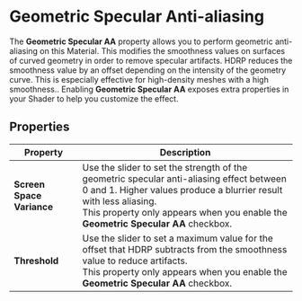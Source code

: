 # Geometric Specular Anti-aliasing

The **Geometric Specular AA** property allows you to perform geometric anti-aliasing on this Material. This modifies the smoothness values on surfaces of curved geometry in order to remove specular artifacts. HDRP reduces the smoothness value by an offset depending on the intensity of the geometry curve. This is especially effective for high-density meshes with a high smoothness.. Enabling **Geometric Specular AA** exposes extra properties in your Shader to help you customize the effect.

## Properties

| **Property**              | **Description**                                              |
| ------------------------- | ------------------------------------------------------------ |
| **Screen Space Variance** | Use the slider to set the strength of the geometric specular anti-aliasing effect between 0 and 1. Higher values produce a blurrier result with less aliasing.<br />This property only appears when you enable the **Geometric Specular AA** checkbox. |
| **Threshold**             | Use the slider to set a maximum value for the offset that HDRP subtracts from the smoothness value to reduce artifacts.<br />This property only appears when you enable the **Geometric Specular AA** checkbox. |